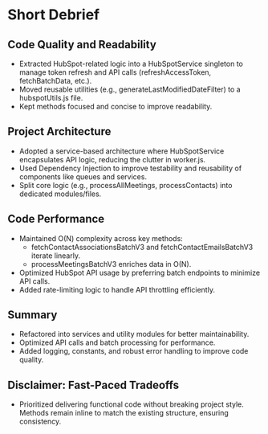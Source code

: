 # Short Debrief

## Code Quality and Readability

- Extracted HubSpot-related logic into a HubSpotService singleton to manage token refresh and API calls (refreshAccessToken, fetchBatchData, etc.).
- Moved reusable utilities (e.g., generateLastModifiedDateFilter) to a hubspotUtils.js file.
- Kept methods focused and concise to improve readability.

## Project Architecture

- Adopted a service-based architecture where HubSpotService encapsulates API logic, reducing the clutter in worker.js.
- Used Dependency Injection to improve testability and reusability of components like queues and services.
- Split core logic (e.g., processAllMeetings, processContacts) into dedicated modules/files.

## Code Performance

- Maintained O(N) complexity across key methods:
  - fetchContactAssociationsBatchV3 and fetchContactEmailsBatchV3 iterate linearly.
  - processMeetingsBatchV3 enriches data in O(N).
- Optimized HubSpot API usage by preferring batch endpoints to minimize API calls.
- Added rate-limiting logic to handle API throttling efficiently.

## Summary

- Refactored into services and utility modules for better maintainability.
- Optimized API calls and batch processing for performance.
- Added logging, constants, and robust error handling to improve code quality.

## Disclaimer: Fast-Paced Tradeoffs

- Prioritized delivering functional code without breaking project style. Methods remain inline to match the existing structure, ensuring consistency.
